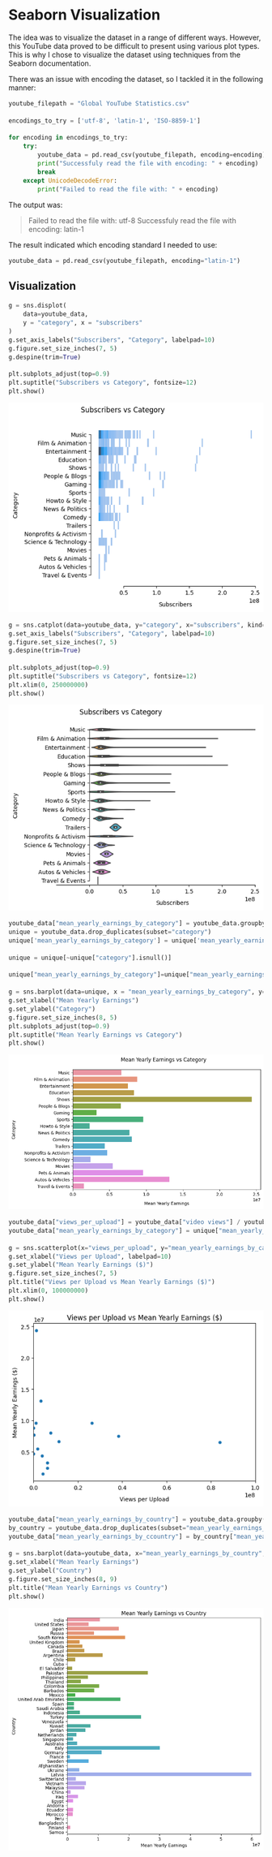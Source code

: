# Seaborn Visualization
The idea was to visualize the dataset in a range of different ways. However, this YouTube data proved to be difficult to present using various plot types. This is why I chose to visualize the dataset using techniques from the Seaborn documentation.

There was an issue with encoding the dataset, so I tackled it in the following manner:
```Python
youtube_filepath = "Global YouTube Statistics.csv"

encodings_to_try = ['utf-8', 'latin-1', 'ISO-8859-1']

for encoding in encodings_to_try:
    try:
        youtube_data = pd.read_csv(youtube_filepath, encoding=encoding)
        print("Successfuly read the file with encoding: " + encoding)
        break
    except UnicodeDecodeError:
        print("Failed to read the file with: " + encoding)
```
The output was:
> Failed to read the file with: utf-8
> Successfuly read the file with encoding: latin-1

The result indicated which encoding standard I needed to use:
```Python
youtube_data = pd.read_csv(youtube_filepath, encoding="latin-1")
```
## Visualization
```Python
g = sns.displot(
    data=youtube_data,
    y = "category", x = "subscribers"
)
g.set_axis_labels("Subscribers", "Category", labelpad=10)
g.figure.set_size_inches(7, 5)
g.despine(trim=True)

plt.subplots_adjust(top=0.9)
plt.suptitle("Subscribers vs Category", fontsize=12)
plt.show()
```
![Alt text](Figures/Subscribers_vs_Category(displot).png)

```Python
g = sns.catplot(data=youtube_data, y="category", x="subscribers", kind="violin")
g.set_axis_labels("Subscribers", "Category", labelpad=10)
g.figure.set_size_inches(7, 5)
g.despine(trim=True)

plt.subplots_adjust(top=0.9)
plt.suptitle("Subscribers vs Category", fontsize=12)
plt.xlim(0, 250000000)
plt.show()
```
![Alt text](Figures/Subscribers_vs_Category(Catplot).png)

```Python
youtube_data["mean_yearly_earnings_by_category"] = youtube_data.groupby("category")["highest_yearly_earnings"].transform("mean")
unique = youtube_data.drop_duplicates(subset="category")
unique['mean_yearly_earnings_by_category'] = unique['mean_yearly_earnings_by_category'].apply(lambda x: f'{x:.2f}' if not pd.isnull(x) else 'N/A')

unique = unique[~unique["category"].isnull()]

unique["mean_yearly_earnings_by_category"]=unique["mean_yearly_earnings_by_category"].astype('float')

g = sns.barplot(data=unique, x = "mean_yearly_earnings_by_category", y="category")
g.set_xlabel("Mean Yearly Earnings")
g.set_ylabel("Category")
g.figure.set_size_inches(8, 5)
plt.subplots_adjust(top=0.9)
plt.suptitle("Mean Yearly Earnings vs Category")
plt.show()
```
![Alt text](Figures/earnings_vs_category.png)

```Python
youtube_data["views_per_upload"] = youtube_data["video views"] / youtube_data["uploads"]
youtube_data["mean_yearly_earnings_by_category"] = unique["mean_yearly_earnings_by_category"]

g = sns.scatterplot(x="views_per_upload", y="mean_yearly_earnings_by_category", data = youtube_data)
g.set_xlabel("Views per Upload", labelpad=10)
g.set_ylabel("Mean Yearly Earnings ($)")
g.figure.set_size_inches(7, 5)
plt.title("Views per Upload vs Mean Yearly Earnings ($)")
plt.xlim(0, 100000000)
plt.show()
```
![Alt text](Figures/Views_vs_Earnings.png)

```Python
youtube_data["mean_yearly_earnings_by_country"] = youtube_data.groupby("Country")["highest_yearly_earnings"].transform("mean")
by_country = youtube_data.drop_duplicates(subset="mean_yearly_earnings_by_country")
youtube_data["mean_yearly_earnings_by_ccountry"] = by_country["mean_yearly_earnings_by_country"]

g = sns.barplot(data=youtube_data, x="mean_yearly_earnings_by_country", y="Country")
g.set_xlabel("Mean Yearly Earnings")
g.set_ylabel("Country")
g.figure.set_size_inches(8, 9)
plt.title("Mean Yearly Earnings vs Country")
plt.show()
```
![Alt text](Figures/Earnings_vs_Country.png)
